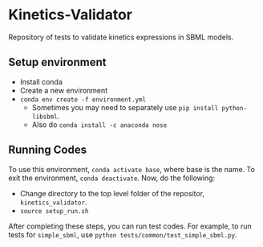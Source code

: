 # Kinetics-Validator
Repository of tests to validate kinetics expressions in SBML models.

## Setup environment
- Install conda
- Create a new environment
- ``conda env create -f environment.yml``
  - Sometimes you may need to separately use ``pip install python-libsbml``.
  - Also do ``conda install -c anaconda nose ``

## Running Codes
To use this environment, ``conda activate base``, where
base is the name. To exit the environment, ``conda deactivate``.
Now, do the following:

- Change directory to the top level folder of the repositor, ``kinetics_validator``.
- ``source setup_run.sh``

After completing these steps, you can run test codes. For example, to run tests for ``simple_sbml``, use
``python tests/common/test_simple_sbml.py``.
